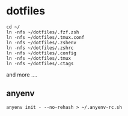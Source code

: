 # dotfiles
```
cd ~/
ln -nfs ~/dotfiles/.fzf.zsh
ln -nfs ~/dotfiles/.tmux.conf
ln -nfs ~/dotfiles/.zshenv
ln -nfs ~/dotfiles/.zshrc
ln -nfs ~/dotfiles/.config 
ln -nfs ~/dotfiles/.tmux
ln -nfs ~/dotfiles/.ctags
```
and more ....

## anyenv
```
anyenv init - --no-rehash > ~/.anyenv-rc.sh
```
